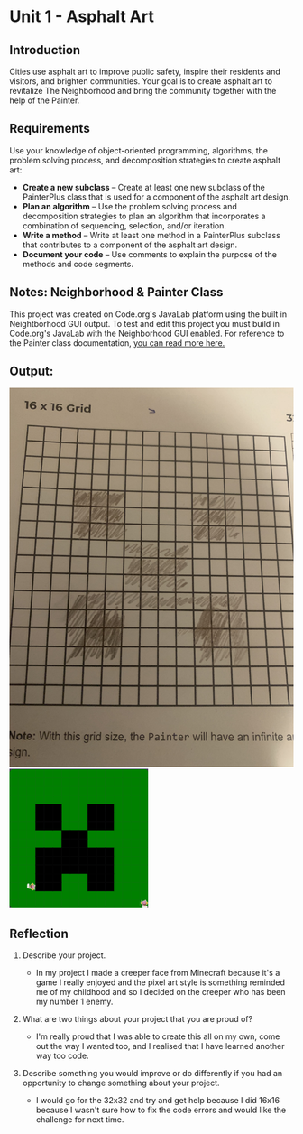 # Unit 1 - Asphalt Art

## Introduction

Cities use asphalt art to improve public safety, inspire their residents and visitors, and brighten communities. Your goal is to create asphalt art to revitalize The Neighborhood and bring the community together with the help of the Painter.

## Requirements

Use your knowledge of object-oriented programming, algorithms, the problem solving process, and decomposition strategies to create asphalt art:
- **Create a new subclass** – Create at least one new subclass of the PainterPlus class that is used for a component of the asphalt art design.
- **Plan an algorithm** – Use the problem solving process and decomposition strategies to plan an algorithm that incorporates a combination of sequencing, selection, and/or iteration.
- **Write a method** – Write at least one method in a PainterPlus subclass that contributes to a component of the asphalt art design.
- **Document your code** – Use comments to explain the purpose of the methods and code segments.

## Notes: Neighborhood & Painter Class

This project was created on Code.org's JavaLab platform using the built in Neightborhood GUI output. To test and edit this project you must build in Code.org's JavaLab with the Neighborhood GUI enabled. For reference to the Painter class documentation, [you can read more here.](https://studio.code.org/docs/ide/javalab/classes/Painter)

## Output:

![alt text](IMG_4529.jpg)
![alt text](<Screenshot 2024-09-12 8.32.00 PM.png>)

## Reflection

1. Describe your project.

   - In my project I made a creeper face from Minecraft because it's a game I really enjoyed and the pixel art style is something reminded me of my childhood and so I decided on the creeper who has been my number 1 enemy.

2. What are two things about your project that you are proud of?

   - I'm really proud that I was able to create this all on my own, come out the way I wanted too, and I realised that I have learned another way too code.

3. Describe something you would improve or do differently if you had an opportunity to change something about your project.

   - I would go for the 32x32 and try and get help because I did 16x16 because I wasn't sure how to fix the code errors and would like the challenge for next time.